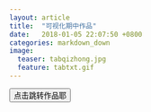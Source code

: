 ```yaml
---
layout: article
title:  "可视化期中作品"
date:   2018-01-05 22:07:50 +0800
categories: markdown_down
image:
  teaser: tabqizhong.jpg
  feature: tabtxt.gif
---
```

<html>
<head>
</head>
<body>
<button id="search-btn" class="" onclick="location.href='https://lamkk.github.io/lanqizhong.github.io/' target="_blank"" type="submit">点击跳转作品耶</button> 
</body>
</html>